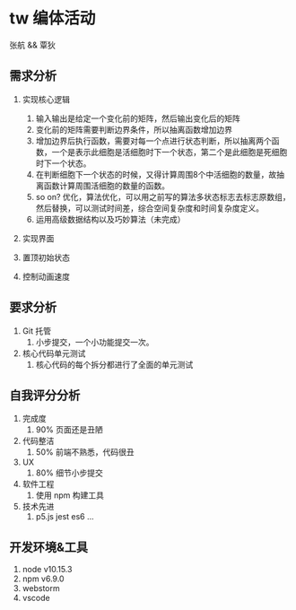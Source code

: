 # tw 编体活动
张航 && 覃狄

## 需求分析
1. 实现核心逻辑
   1. 输入输出是给定一个变化前的矩阵，然后输出变化后的矩阵
   2. 变化前的矩阵需要判断边界条件，所以抽离函数增加边界
   3. 增加边界后执行函数，需要对每一个点进行状态判断，所以抽离两个函数，一个是表示此细胞是活细胞时下一个状态，第二个是此细胞是死细胞时下一个状态。
   4. 在判断细胞下一个状态的时候，又得计算周围8个中活细胞的数量，故抽离函数计算周围活细胞的数量的函数。
   5. so on? 优化，算法优化，可以用之前写的算法多状态标志去标志原数组，然后替换，可以测试时间差，综合空间复杂度和时间复杂度定义。
   6. 运用高级数据结构以及巧妙算法（未完成）
2. 实现界面
   
3. 置顶初始状态
4. 控制动画速度

## 要求分析
1. Git 托管
   1. 小步提交，一个小功能提交一次。
2. 核心代码单元测试
   1. 核心代码的每个拆分都进行了全面的单元测试

## 自我评分分析
1. 完成度
   1. 90% 页面还是丑陋
2. 代码整洁
   1. 50% 前端不熟悉，代码很丑
3. UX
   1. 80% 细节小步提交
4. 软件工程
   1. 使用 npm 构建工具
5. 技术先进
   1. p5.js jest es6 ...


## 开发环境&工具
1. node v10.15.3
2. npm v6.9.0
3. webstorm
4. vscode
